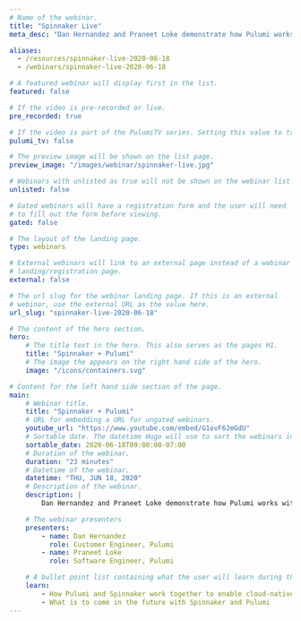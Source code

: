 ```yaml
---
# Name of the webinar.
title: "Spinnaker Live"
meta_desc: "Dan Hernandez and Praneet Loke demonstrate how Pulumi works with Spinnaker to enable cloud-native continuous delivery for infrastructure and applications."

aliases:
  - /resources/spinnaker-live-2020-06-18
  - /webinars/spinnaker-live-2020-06-18

# A featured webinar will display first in the list.
featured: false

# If the video is pre-recorded or live.
pre_recorded: true

# If the video is part of the PulumiTV series. Setting this value to true will list the video in the "PulumiTV" section.
pulumi_tv: false

# The preview image will be shown on the list page.
preview_image: "/images/webinar/spinnaker-live.jpg"

# Webinars with unlisted as true will not be shown on the webinar list
unlisted: false

# Gated webinars will have a registration form and the user will need
# to fill out the form before viewing.
gated: false

# The layout of the landing page.
type: webinars

# External webinars will link to an external page instead of a webinar
# landing/registration page.
external: false

# The url slug for the webinar landing page. If this is an external
# webinar, use the external URL as the value here.
url_slug: "spinnaker-live-2020-06-18"

# The content of the hero section.
hero:
    # The title text in the hero. This also serves as the pages H1.
    title: "Spinnaker + Pulumi"
    # The image the appears on the right hand side of the hero.
    image: "/icons/containers.svg"

# Content for the left hand side section of the page.
main:
    # Webinar title.
    title: "Spinnaker + Pulumi"
    # URL for embedding a URL for ungated webinars.
    youtube_url: "https://www.youtube.com/embed/G1ovF6JmGdU"
    # Sortable date. The datetime Hugo will use to sort the webinars in date order.
    sortable_date: 2020-06-18T09:00:00-07:00
    # Duration of the webinar.
    duration: "23 minutes"
    # Datetime of the webinar.
    datetime: "THU, JUN 18, 2020"
    # Description of the webinar.
    description: |
        Dan Hernandez and Praneet Loke demonstrate how Pulumi works with Spinnaker to enable cloud-native continuous delivery for infrastructure and applications. Learn about the initial journey Pulumi has taken joining the Spinnaker eco-system, what we’ve put together so far and what’s to come in the future.

    # The webinar presenters
    presenters:
        - name: Dan Hernandez
          role: Customer Engineer, Pulumi
        - name: Praneet Loke
          role: Software Engineer, Pulumi

    # A bullet point list containing what the user will learn during the webinar.
    learn:
        - How Pulumi and Spinnaker work together to enable cloud-native CD
        - What is to come in the future with Spinnaker and Pulumi
---
```


